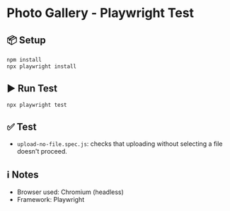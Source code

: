 # Photo Gallery - Playwright Test

## 📦 Setup

```bash
npm install
npx playwright install
```

## ▶️ Run Test

```bash
npx playwright test
```

## ✅ Test

- `upload-no-file.spec.js`: checks that uploading without selecting a file doesn't proceed.

## ℹ️ Notes

- Browser used: Chromium (headless)
- Framework: Playwright